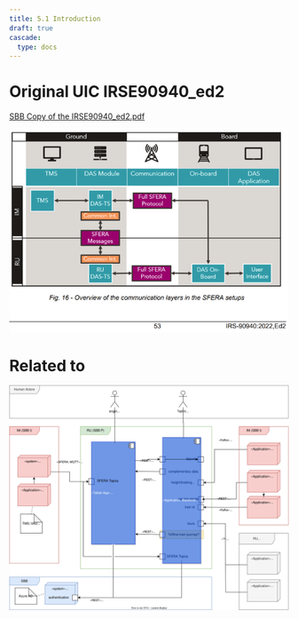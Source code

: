 ```yaml
---
title: 5.1 Introduction
draft: true
cascade:
  type: docs
---
```


# Original UIC IRSE90940_ed2
[SBB Copy of the IRSE90940_ed2.pdf](https://sbb.sharepoint.com/sites/driver-advisory-system/Freigegebene%20Dokumente/Forms/AllItems.aspx?id=%2Fsites%2Fdriver%2Dadvisory%2Dsystem%2FFreigegebene%20Dokumente%2FGeneral%2F01%5FAbkl%C3%A4rungen%2FUnterlagen%20%28Dokumente%29%2FTMS%2DVAD%20%28SFERA%29%2Firse90940%5Fed2%2Epdf&parent=%2Fsites%2Fdriver%2Dadvisory%2Dsystem%2FFreigegebene%20Dokumente%2FGeneral%2F01%5FAbkl%C3%A4rungen%2FUnterlagen%20%28Dokumente%29%2FTMS%2DVAD%20%28SFERA%29)

![SFERA Architecture: Data exchange layer (chapter 6.1)](IRSE90940_ed2_SFERA-DataExchangeLayer.png)

# Related to
![Building blocks (whitebox overview)](das-buildingBlocks_whiteboxOverview.drawio.svg)
